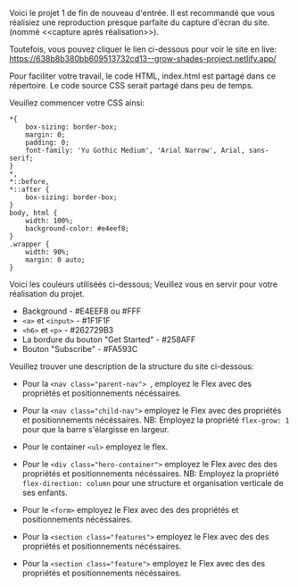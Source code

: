 Voici le projet 1 de fin de nouveau d'entrée. Il est recommandé que vous réalisiez une reproduction presque parfaite du capture d'écran du site. (nommé <<capture après réalisation>>). 

Toutefois, vous pouvez cliquer le lien ci-dessous pour voir le site en live:
https://638b8b380bb609513732cd13--grow-shades-project.netlify.app/

Pour faciliter votre travail, le code HTML, index.html est partagé dans ce répertoire. Le code source CSS serait partagé dans peu de temps.

Veuillez commencer votre CSS ainsi:

```
*{
    box-sizing: border-box;
    margin: 0;
    padding: 0;
    font-family: 'Yu Gothic Medium', 'Arial Narrow', Arial, sans-serif;
}
*,
*::before,
*::after {
    box-sizing: border-box;
}
body, html {
    width: 100%;
    background-color: #e4eef8;
}
.wrapper {
    width: 90%;
    margin: 0 auto;
}
```

Voici les couleurs utiliséés ci-dessous; Veuillez vous en servir pour votre réalisation du projet.

* Background - #E4EEF8 ou #FFF
* ``` <a> ``` et ``` <input> ``` - #1F1F1F
* ``` <h6> ``` et ``` <p> ``` - #262729B3
* La bordure du bouton "Get Started" - #258AFF
* Bouton "Subscribe" - #FA593C

Veuillez trouver une description de la structure du site ci-dessous:

* Pour la 
```<nav class="parent-nav"> ```, 
employez le Flex avec des propriétés et positionnements nécéssaires.

* Pour la 
``` <nav class="child-nav"> ``` 
employez le Flex avec des propriétés et positionnements nécéssaires. 
    NB: Employez la propriété ```flex-grow: 1``` pour que la barre s'élargisse en largeur.

* Pour le container 
``` <ul> ``` 
employez le flex.

* Pour le 
``` <div class="hero-container"> ``` 
employez le Flex avec des des propriétés et positionnements nécéssaires.
    NB: Employez la propriété ```flex-direction: column``` pour une structure et organisation verticale de ses enfants.

* Pour le 
``` <form> ``` 
employez le Flex avec des des propriétés et positionnements nécéssaires.

* Pour la 
``` <section class="features"> ``` 
employez le Flex avec des des propriétés et positionnements nécéssaires.

* Pour la 
``` <section class="feature"> ```
employez le Flex avec des des propriétés et positionnements nécéssaires.
